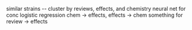 similar strains -- cluster by reviews, effects, and chemistry
neural net for conc
logistic regression chem -> effects, effects -> chem
something for review -> effects
